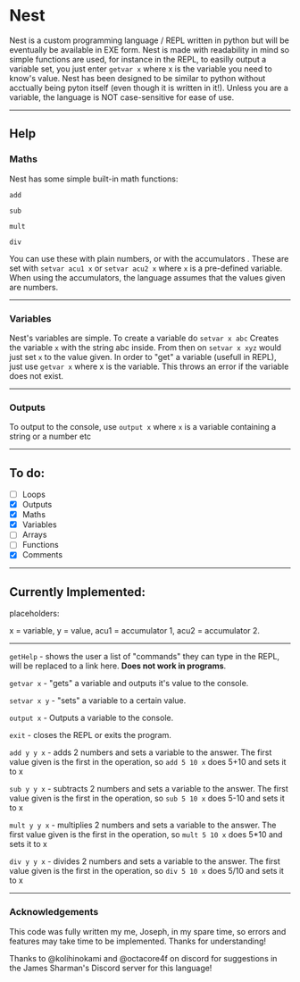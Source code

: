 # Nest
Nest is a custom programming language / REPL written in python but will be eventually be available in EXE form.
Nest is made with readability in mind so simple functions are used, for instance in the REPL, to easilly output a variable set, you just enter `getvar x` where x is the variable you need to know's value.
Nest has been designed to be similar to python without acctually being pyton itself (even though it is written in it!). Unless you are a variable, the language is NOT case-sensitive for ease of use.

---

## Help

### Maths
Nest has some simple built-in math functions:

`add`

`sub`

`mult`

`div`

You can use these with plain numbers, or with the accumulators . These are set with `setvar acu1 x` or `setvar acu2 x` where `x` is a pre-defined variable. When using the accumulators, the language assumes that the values given are numbers.

---

### Variables
Nest's variables are simple. To create a variable do `setvar x abc` Creates the variable `x` with the string abc inside. From then on `setvar x xyz` would just set `x` to the value given. In order to "get" a variable (usefull in REPL), just use `getvar x` where x is the variable. This throws an error if the variable does not exist.

---

### Outputs
To output to the console, use `output x` where `x` is a variable containing a string or a number etc

---
## To do:

- [ ] Loops
- [x] Outputs
- [x] Maths
- [x] Variables
- [ ] Arrays
- [ ] Functions
- [x] Comments

---

## Currently Implemented:

placeholders:

x = variable, y = value, acu1 = accumulator 1, acu2 = accumulator 2.

---

`getHelp` - shows the user a list of "commands" they can type in the REPL, will be replaced to a link here. **Does not work in programs**.

`getvar x` - "gets" a variable and outputs it's value to the console.

`setvar x y` - "sets" a variable to a certain value.

`output x` - Outputs a variable to the console.

`exit` - closes the REPL or exits the program.

`add y y x` - adds 2 numbers and sets a variable to the answer. The first value given is the first in the operation, so `add 5 10 x` does 5+10 and sets it to x

`sub y y x` - subtracts 2 numbers and sets a variable to the answer. The first value given is the first in the operation, so `sub 5 10 x` does 5-10 and sets it to x

`mult y y x` - multiplies 2 numbers and sets a variable to the answer. The first value given is the first in the operation, so `mult 5 10 x` does 5*10 and sets it to x

`div y y x` - divides 2 numbers and sets a variable to the answer. The first value given is the first in the operation, so `div 5 10 x` does 5/10 and sets it to x

---

### Acknowledgements

This code was fully written my me, Joseph, in my spare time, so errors and features may take time to be implemented. Thanks for understanding!

Thanks to @kolihinokami and @octacore4f on discord for suggestions in the James Sharman's Discord server for this language!

